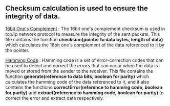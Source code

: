 ## Checksum calculation is used to ensure the integrity of data.

[16bit One's Complement](/ones_complement_checksum16bit.cpp) : The 16bit one's complement checksum is used in tcp/ip network protocol to measure the integrity of the sent packets. This file contains the function **checksum(pointer to data bytes, length of data)** which calculates the 16bit one's complement of the data referenced to it by the pointer.

[Hamming Code](/hamming_code.cpp) : Hamming code is a set of error-correction codes that can be used to detect and correct the errors that can occur when the data is moved or stored from the sender to the receiver. This file contains the function **generate(reference to data bits, boolean for parity)** which calculates the hamming code of the data referenced to it, and it also contains the functions **correctError(reference to hamming code, boolean for parity)** and **extract(reference to hamming code, boolean for parity)** to correct the error and extract data respectively.